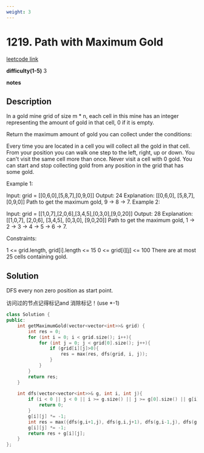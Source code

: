 ```yaml
---
weight: 3
---
```

# 1219. Path with Maximum Gold
[leetcode link](https://leetcode.com/problems/path-with-maximum-gold/)

**difficulty(1-5)** 
3

**notes**   


## Description
In a gold mine grid of size m * n, each cell in this mine has an integer representing the amount of gold in that cell, 0 if it is empty.

Return the maximum amount of gold you can collect under the conditions:

Every time you are located in a cell you will collect all the gold in that cell.
From your position you can walk one step to the left, right, up or down.
You can't visit the same cell more than once.
Never visit a cell with 0 gold.
You can start and stop collecting gold from any position in the grid that has some gold.
 

Example 1:

Input: grid = [[0,6,0],[5,8,7],[0,9,0]]
Output: 24
Explanation:
[[0,6,0],
 [5,8,7],
 [0,9,0]]
Path to get the maximum gold, 9 -> 8 -> 7.
Example 2:

Input: grid = [[1,0,7],[2,0,6],[3,4,5],[0,3,0],[9,0,20]]
Output: 28
Explanation:
[[1,0,7],
 [2,0,6],
 [3,4,5],
 [0,3,0],
 [9,0,20]]
Path to get the maximum gold, 1 -> 2 -> 3 -> 4 -> 5 -> 6 -> 7.


Constraints:

1 <= grid.length, grid[i].length <= 15
0 <= grid[i][j] <= 100
There are at most 25 cells containing gold.

## Solution

DFS every non zero position as start point.

访问过的节点记得标记and 消除标记！(use *-1)

```c++
class Solution {
public:
    int getMaximumGold(vector<vector<int>>& grid) {
        int res = 0;
        for (int i = 0; i < grid.size(); i++){
            for (int j = 0; j < grid[0].size(); j++){
                if (grid[i][j]>0){
                    res = max(res, dfs(grid, i, j));
                }
            }
        }
        return res;
    }
    
    int dfs(vector<vector<int>>& g, int i, int j){
        if (i < 0 || j < 0 || i >= g.size() || j >= g[0].size() || g[i][j] <= 0){
            return 0;
        }
        g[i][j] *= -1;
        int res = max({dfs(g,i+1,j), dfs(g,i,j+1), dfs(g,i-1,j), dfs(g,i,j-1)});
        g[i][j] *= -1;
        return res + g[i][j];
    }
};
```

 